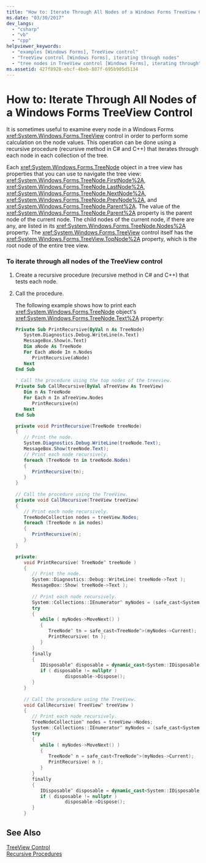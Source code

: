 ```yaml
---
title: "How to: Iterate Through All Nodes of a Windows Forms TreeView Control"
ms.date: "03/30/2017"
dev_langs: 
  - "csharp"
  - "vb"
  - "cpp"
helpviewer_keywords: 
  - "examples [Windows Forms], TreeView control"
  - "TreeView control [Windows Forms], iterating through nodes"
  - "tree nodes in TreeView control [Windows Forms], iterating through"
ms.assetid: 427f8928-ebcf-4beb-887f-695b905d5134
---
```

# How to: Iterate Through All Nodes of a Windows Forms TreeView Control
It is sometimes useful to examine every node in a Windows Forms <xref:System.Windows.Forms.TreeView> control in order to perform some calculation on the node values. This operation can be done using a recursive procedure (recursive method in C# and C++) that iterates through each node in each collection of the tree.  
  
 Each <xref:System.Windows.Forms.TreeNode> object in a tree view has properties that you can use to navigate the tree view: <xref:System.Windows.Forms.TreeNode.FirstNode%2A>, <xref:System.Windows.Forms.TreeNode.LastNode%2A>, <xref:System.Windows.Forms.TreeNode.NextNode%2A>, <xref:System.Windows.Forms.TreeNode.PrevNode%2A>, and <xref:System.Windows.Forms.TreeNode.Parent%2A>. The value of the <xref:System.Windows.Forms.TreeNode.Parent%2A> property is the parent node of the current node. The child nodes of the current node, if there are any, are listed in its <xref:System.Windows.Forms.TreeNode.Nodes%2A> property. The <xref:System.Windows.Forms.TreeView> control itself has the <xref:System.Windows.Forms.TreeView.TopNode%2A> property, which is the root node of the entire tree view.  
  
### To iterate through all nodes of the TreeView control  
  
1. Create a recursive procedure (recursive method in C# and C++) that tests each node.  
  
2. Call the procedure.  
  
    The following example shows how to print each <xref:System.Windows.Forms.TreeNode> object's <xref:System.Windows.Forms.TreeNode.Text%2A> property:  
  
   ```vb  
   Private Sub PrintRecursive(ByVal n As TreeNode)  
      System.Diagnostics.Debug.WriteLine(n.Text)  
      MessageBox.Show(n.Text)  
      Dim aNode As TreeNode  
      For Each aNode In n.Nodes  
         PrintRecursive(aNode)  
      Next  
   End Sub  
  
   ' Call the procedure using the top nodes of the treeview.  
   Private Sub CallRecursive(ByVal aTreeView As TreeView)  
      Dim n As TreeNode  
      For Each n In aTreeView.Nodes  
         PrintRecursive(n)  
      Next  
   End Sub  
   ```  
  
   ```csharp  
   private void PrintRecursive(TreeNode treeNode)  
   {  
      // Print the node.  
      System.Diagnostics.Debug.WriteLine(treeNode.Text);  
      MessageBox.Show(treeNode.Text);  
      // Print each node recursively.  
      foreach (TreeNode tn in treeNode.Nodes)  
      {  
         PrintRecursive(tn);  
      }  
   }  
  
   // Call the procedure using the TreeView.  
   private void CallRecursive(TreeView treeView)  
   {  
      // Print each node recursively.  
      TreeNodeCollection nodes = treeView.Nodes;  
      foreach (TreeNode n in nodes)  
      {  
         PrintRecursive(n);  
      }  
   }  
   ```  
  
   ```cpp  
   private:  
      void PrintRecursive( TreeNode^ treeNode )  
      {  
         // Print the node.  
         System::Diagnostics::Debug::WriteLine( treeNode->Text );  
         MessageBox::Show( treeNode->Text );  
  
         // Print each node recursively.  
         System::Collections::IEnumerator^ myNodes = (safe_cast<System::Collections::IEnumerable^>(treeNode->Nodes))->GetEnumerator();  
         try  
         {  
            while ( myNodes->MoveNext() )  
            {  
               TreeNode^ tn = safe_cast<TreeNode^>(myNodes->Current);  
               PrintRecursive( tn );  
            }  
         }  
         finally  
         {  
            IDisposable^ disposable = dynamic_cast<System::IDisposable^>(myNodes);  
            if ( disposable != nullptr )  
                     disposable->Dispose();  
         }  
      }  
  
      // Call the procedure using the TreeView.  
      void CallRecursive( TreeView^ treeView )  
      {  
         // Print each node recursively.  
         TreeNodeCollection^ nodes = treeView->Nodes;  
         System::Collections::IEnumerator^ myNodes = (safe_cast<System::Collections::IEnumerable^>(nodes))->GetEnumerator();  
         try  
         {  
            while ( myNodes->MoveNext() )  
            {  
               TreeNode^ n = safe_cast<TreeNode^>(myNodes->Current);  
               PrintRecursive( n );  
            }  
         }  
         finally  
         {  
            IDisposable^ disposable = dynamic_cast<System::IDisposable^>(myNodes);  
            if ( disposable != nullptr )  
                     disposable->Dispose();  
         }  
      }  
   ```  
  
## See Also  
 [TreeView Control](../../../../docs/framework/winforms/controls/treeview-control-windows-forms.md)  
 [Recursive Procedures](~/docs/visual-basic/programming-guide/language-features/procedures/recursive-procedures.md)
